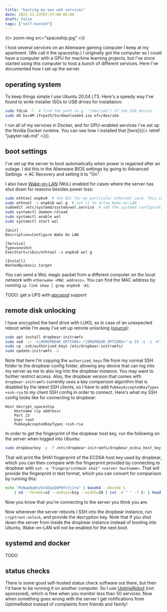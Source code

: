 ```yaml
---
title: "hosting my own web services"
date: 2021-11-23T07:57:00-05:00
draft: false
tags: ["self-hosted"]
---
```


{{< zoom-img src="spaceship.jpg" >}}

I host several services on an Alienware gaming computer I keep at my apartment. (We call it the spaceship.) I originally got the computer so I could have a computer with a GPU for machine learning projects, but I've since started using this computer to host a bunch of different services. Here I've documented how I set up the server.

## operating system

To keep things simple I use Ubuntu 20.04 LTS. Here's a speedy way I've found to write installer ISOs to USB drives for installation:

```sh
sudo fdisk -l  # find the path (e.g. "/dev/sda") of the USB device
sudo dd bs=4M if=path/to/downloaded.iso of=/dev/sda
```

I run all of my services in Docker, and for GPU-enabled services I've set up the Nvidia Docker runtime. You can see how I installed that [here]({{< relref "jupyter-lab.md" >}}).

## boot settings

I've set up the server to boot automatically when power is regained after an outage. I did this in the Alienware BIOS settings by going to Advanced Settings -> AC Recovery and setting it to "On".

I also have [Wake-on-LAN](https://help.ubuntu.com/community/WakeOnLan) (WoL) enabled for cases where the server has shut down for reasons besides power loss:

```sh
sudo ethtool enp6s0  # the NIC for my particular ethernet card. This command should list the letter "g" under "Supports Wake-on"
sudo ethtool -s enp6s0 wol g  # set it to allow Wake-on-LAN
sudoedit /etc/systemd/system/wol.service  # add the systemd configuration below so that the "g" is set at startup
sudo systemctl daemon-reload
sudo systemctl enable wol
sudo systemctl start wol
```

```systemd
[Unit]
Description=Configure Wake On LAN

[Service]
Type=oneshot
ExecStart=/sbin/ethtool -s enp6s0 wol g

[Install]
WantedBy=basic.target
```

You can send a WoL magic packet from a different computer *on the local network* with `etherwake <MAC address>`. You can find the MAC address by running `ip link show | grep enp6s0 -A1`.

TODO: get a UPS with [apcupsd](https://www.pontikis.net/blog/apc-ups-on-ubuntu-workstation) support

## remote disk unlocking

I have encrypted the hard drive with LUKS, so in case of an unexpected reboot while I'm away I've set up remote unlocking ([source](https://hamy.io/post/0009/how-to-install-luks-encrypted-ubuntu-18.04.x-server-and-enable-remote-unlocking/)):

```sh
sudo apt install dropbear-initramfs
sudo sed -ir 's|#DROPBEAR_OPTIONS=.*|DROPBEAR_OPTIONS="-p 23 -s -j -k"|' /etc/dropbear-initramfs/config
sudo cp .ssh/authorized_keys /etc/dropbear-initramfs/
sudo update-initramfs -u
```

Note that here I'm copying the `authorized_keys` file from my normal SSH folder to the dropbear config folder, allowing any device that can log into my server as me to also log into the dropbear instance. You may want to further restrict access. Also, the dropbear version that comes with `dropbear-initramfs` currently uses a key comparison algorithm that is disabled by the latest SSH clients, so I have to add `PubkeyAcceptedKeyTypes +ssh-rsa` to my client SSH config in order to connect. Here's what my SSH config looks like for connecting to dropbear:

```ssh
Host decrypt_spaceship
	Hostname <ip address>
	Port 23
	User root
	PubkeyAcceptedKeyTypes +ssh-rsa
```

In order to get the fingerprint of the dropbear host key, run the following on the server when logged into Ubuntu:

```sh
sudo dropbearkey -y -f /etc/dropbear-initramfs/dropbear_ecdsa_host_key
```

That will print the SHA1 fingerprint of the ECDSA host key used by dropbear, which you can then compare with the fingerprint provided by connecting to dropbear with `ssh -o "FingerprintHash sha1" <server hostname>`. That will provide the fingerprint in text format, which you can convert for comparison by running this:

```sh
echo "MvNwpNyBnzkV4OqoQ6PWfxYji+w" | base64 --decode \
    | od --format=x2 --endian=big --width=20 | cut -d " " -f 2- | head -1
```

Now you know that you're connecting to the server you think you are.

Now whenever the server reboots I SSH into the dropbear instance, run `cryptroot-unlock`, and provide the decryption key. Note that if you shut down the server from inside the dropbear instance instead of booting into Ubuntu, Wake-on-LAN will not be enabled for the next boot.

## systemd and docker

TODO

## status checks

There is some good self-hosted status check software out there, but then I'd have to be running it on another computer. So I use [UptimeRobot](https://uptimerobot.com) (not sponsored), which is free when you monitor less than 50 services. Now when something goes wrong with the server I get notifications from UptimeRobot instead of complaints from friends and family!
